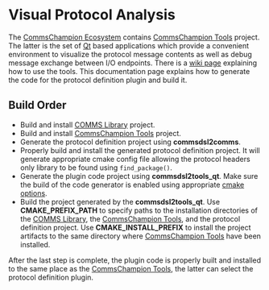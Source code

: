 # Visual Protocol Analysis
The [CommsChampion Ecosystem](https://commschamp.github.io/) contains
[CommsChampion Tools](https://github.com/commschamp/cc_tools_qt) project. The latter is
the set of [Qt](https://www.qt.io/) based applications which provide a convenient environment to
visualize the protocol message contents as well as debug message exchange between I/O endpoints.
There is a [wiki page](https://github.com/commschamp/cc_tools_qt/wiki/How-to-Use-CommsChampion-Tools)
explaining how to use the tools. This documentation page explains how to
generate the code for the protocol definition plugin and build it.

## Build Order

- Build and install [COMMS Library](https://github.com/commschamp/comms) project.
- Build and install [CommsChampion Tools](https://github.com/commschamp/cc_tools_qt) project.
- Generate the protocol definition project using **commsdsl2comms**.
- Properly build and install the generated protocol definition project. It will generate appropriate cmake config
  file allowing the protocol headers only library to be found using `find_package()`.
- Generate the plugin code project using **commsdsl2tools_qt**. Make sure the build of the code generator is enabled
  using appropriate [cmake options](../CMakeLists.txt).
- Build the project generated by the **commsdsl2tools_qt**. Use **CMAKE_PREFIX_PATH** to specify paths to the
  installation directories of the [COMMS Library](https://github.com/commschamp/comms), the
  [CommsChampion Tools](https://github.com/commschamp/cc_tools_qt), and the protocol definition project.
  Use **CMAKE_INSTALL_PREFIX** to install the project artifacts to the same directory
  where [CommsChampion Tools](https://github.com/commschamp/cc_tools_qt) have been installed.

After the last step is complete, the plugin code is properly built and installed to the same place as the
[CommsChampion Tools](https://github.com/commschamp/cc_tools_qt), the latter can select the
protocol definition plugin.

